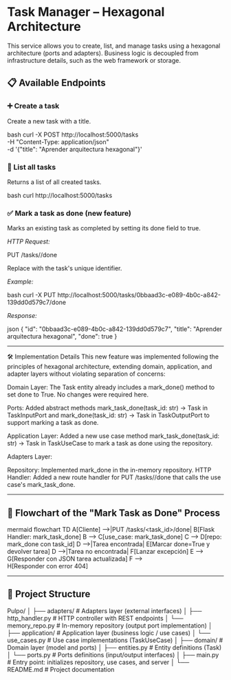 # Task Manager – Hexagonal Architecture

This service allows you to create, list, and manage tasks using a hexagonal architecture (ports and adapters). Business logic is decoupled from infrastructure details, such as the web framework or storage.

## 📋 Available Endpoints

### ➕ Create a task

Create a new task with a title.

bash
curl -X POST http://localhost:5000/tasks \
  -H "Content-Type: application/json" \
  -d '{"title": "Aprender arquitectura hexagonal"}'


### 📄 List all tasks

Returns a list of all created tasks.

bash
curl http://localhost:5000/tasks


### ✅ Mark a task as done (new feature)

Marks an existing task as completed by setting its done field to true.

*HTTP Request:*


PUT /tasks/<id>/done


Replace <id> with the task's unique identifier.

*Example:*

bash
curl -X PUT http://localhost:5000/tasks/0bbaad3c-e089-4b0c-a842-139dd0d579c7/done


*Response:*

json
{
  "id": "0bbaad3c-e089-4b0c-a842-139dd0d579c7",
  "title": "Aprender arquitectura hexagonal",
  "done": true
}


---

🛠 Implementation Details
This new feature was implemented following the principles of hexagonal architecture, extending domain, application, and adapter layers without violating separation of concerns:

Domain Layer: The Task entity already includes a mark_done() method to set done to True. No changes were required here.

Ports: Added abstract methods mark_task_done(task_id: str) -> Task in TaskInputPort and mark_done(task_id: str) -> Task in TaskOutputPort to support marking a task as done.

Application Layer: Added a new use case method mark_task_done(task_id: str) -> Task in TaskUseCase to mark a task as done using the repository.

Adapters Layer:

Repository: Implemented mark_done in the in-memory repository.
HTTP Handler: Added a new route handler for PUT /tasks/<id>/done that calls the use case's mark_task_done.

---

## 🔄 Flowchart of the "Mark Task as Done" Process

mermaid
flowchart TD
    A[Cliente] -->|PUT /tasks/&lt;task_id&gt;/done| B[Flask Handler: mark_task_done]
    B --> C[use_case: mark_task_done]
    C --> D[repo: mark_done con task_id]
    D -->|Tarea encontrada| E[Marcar done=True y devolver tarea]
    D -->|Tarea no encontrada| F[Lanzar excepción]
    E --> G[Responder con JSON tarea actualizada]
    F --> H[Responder con error 404]


---

## 📁 Project Structure


Pulpo/
│
├── adapters/                # Adapters layer (external interfaces)
│   ├── http_handler.py      # HTTP controller with REST endpoints
│   └── memory_repo.py       # In-memory repository (output port implementation)
│
├── application/             # Application layer (business logic / use cases)
│   └── use_cases.py         # Use case implementations (TaskUseCase)
│
├── domain/                  # Domain layer (model and ports)
│   ├── entities.py          # Entity definitions (Task)
│   └── ports.py             # Ports definitions (input/output interfaces)
│
├── main.py                  # Entry point: initializes repository, use cases, and server
│
└── README.md                # Project documentation 

